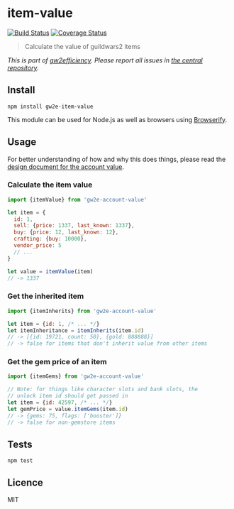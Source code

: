 # item-value

[![Build Status](https://img.shields.io/travis/gw2efficiency/item-value.svg?style=flat-square)](https://travis-ci.org/gw2efficiency/item-value)
[![Coverage Status](https://img.shields.io/codecov/c/github/gw2efficiency/item-value/master.svg?style=flat-square)](https://codecov.io/github/gw2efficiency/item-value)

> Calculate the value of guildwars2 items

*This is part of [gw2efficiency](https://gw2efficiency.com). Please report all issues in [the central repository](https://github.com/gw2efficiency/issues/issues).*

## Install

```
npm install gw2e-item-value
```

This module can be used for Node.js as well as browsers using [Browserify](https://github.com/substack/browserify-handbook#how-node_modules-works).

## Usage

For better understanding of how and why this does things, please read the [design document for the account value](https://github.com/gw2efficiency/issues/blob/master/docs/account-value.md).

### Calculate the item value

```js
import {itemValue} from 'gw2e-account-value'

let item = {
  id: 1, 
  sell: {price: 1337, last_known: 1337}, 
  buy: {price: 12, last_known: 12}, 
  crafting: {buy: 10000}, 
  vendor_price: 5
  // ...
}

let value = itemValue(item)
// -> 1337
```

### Get the inherited item

```js
import {itemInherits} from 'gw2e-account-value'

let item = {id: 1, /* ... */}
let itemInheritance = itemInherits(item.id)
// -> [{id: 19721, count: 50}, {gold: 888888}]
// -> false for items that don't inherit value from other items
```

### Get the gem price of an item

```js
import {itemGems} from 'gw2e-account-value'

// Note: for things like character slots and bank slots, the
// unlock item id should get passed in
let item = {id: 42597, /* ... */}
let gemPrice = value.itemGems(item.id)
// -> {gems: 75, flags: ['booster']}
// -> false for non-gemstore items
```

## Tests

```
npm test
```

## Licence

MIT
